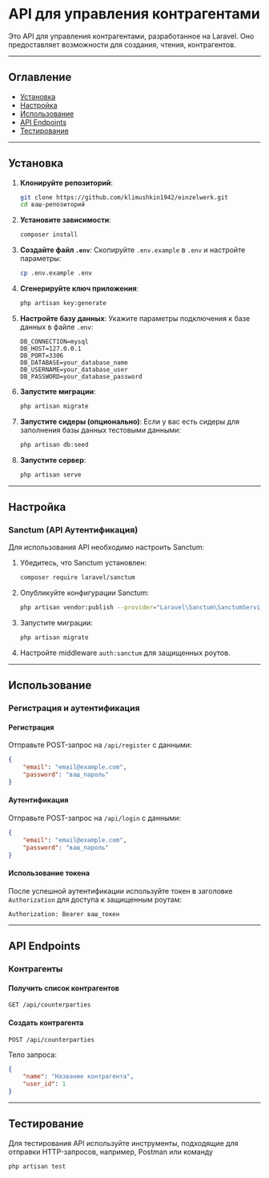 # API для управления контрагентами

Это API для управления контрагентами, разработанное на Laravel. 
Оно предоставляет возможности для создания, чтения, контрагентов.

---

## Оглавление

- [Установка](#установка)
- [Настройка](#настройка)
- [Использование](#использование)
- [API Endpoints](#api-endpoints)
- [Тестирование](#тестирование)
---

## Установка

1. **Клонируйте репозиторий**:
   ```bash
   git clone https://github.com/klimushkin1942/einzelwerk.git
   cd ваш-репозиторий
   ```

2. **Установите зависимости**:
   ```bash
   composer install
   ```

3. **Создайте файл `.env`**:
   Скопируйте `.env.example` в `.env` и настройте параметры:
   ```bash
   cp .env.example .env
   ```

4. **Сгенерируйте ключ приложения**:
   ```bash
   php artisan key:generate
   ```

5. **Настройте базу данных**:
   Укажите параметры подключения к базе данных в файле `.env`:
   ```
   DB_CONNECTION=mysql
   DB_HOST=127.0.0.1
   DB_PORT=3306
   DB_DATABASE=your_database_name
   DB_USERNAME=your_database_user
   DB_PASSWORD=your_database_password
   ```

6. **Запустите миграции**:
   ```bash
   php artisan migrate
   ```

7. **Запустите сидеры (опционально)**:
   Если у вас есть сидеры для заполнения базы данных тестовыми данными:
   ```bash
   php artisan db:seed
   ```

8. **Запустите сервер**:
   ```bash
   php artisan serve
   ```

---

## Настройка

### Sanctum (API Аутентификация)

Для использования API необходимо настроить Sanctum:

1. Убедитесь, что Sanctum установлен:
   ```bash
   composer require laravel/sanctum
   ```

2. Опубликуйте конфигурации Sanctum:
   ```bash
   php artisan vendor:publish --provider="Laravel\Sanctum\SanctumServiceProvider"
   ```

3. Запустите миграции:
   ```bash
   php artisan migrate
   ```

4. Настройте middleware `auth:sanctum` для защищенных роутов.

---

## Использование

### Регистрация и аутентификация

#### Регистрация

Отправьте POST-запрос на `/api/register` с данными:
```json
{
    "email": "email@example.com",
    "password": "ваш_пароль"
}
```

#### Аутентификация

Отправьте POST-запрос на `/api/login` с данными:
```json
{
    "email": "email@example.com",
    "password": "ваш_пароль"
}
```

#### Использование токена

После успешной аутентификации используйте токен в заголовке `Authorization` для доступа к защищенным роутам:
```
Authorization: Bearer ваш_токен
```

---

## API Endpoints

### Контрагенты

#### Получить список контрагентов

```
GET /api/counterparties
```

#### Создать контрагента

```
POST /api/counterparties
```

Тело запроса:
```json
{
    "name": "Название контрагента",
    "user_id": 1
}
```

---

## Тестирование

Для тестирования API используйте инструменты, подходящие для отправки HTTP-запросов, например, Postman или команду
```
php artisan test
